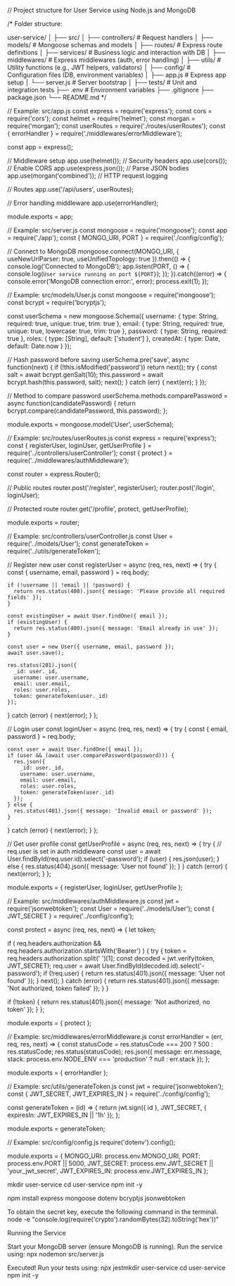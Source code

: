 // Project structure for User Service using Node.js and MongoDB

/*
Folder structure:

user-service/
│
├── src/
│   ├── controllers/        # Request handlers
│   ├── models/             # Mongoose schemas and models
│   ├── routes/             # Express route definitions
│   ├── services/           # Business logic and interaction with DB
│   ├── middlewares/        # Express middlewares (auth, error handling)
│   ├── utils/              # Utility functions (e.g., JWT helpers, validators)
│   ├── config/             # Configuration files (DB, environment variables)
│   ├── app.js              # Express app setup
│   └── server.js           # Server bootstrap
│
├── tests/                 # Unit and integration tests
├── .env                   # Environment variables
├── .gitignore
├── package.json
└── README.md
*/

// Example: src/app.js
const express = require('express');
const cors = require('cors');
const helmet = require('helmet');
const morgan = require('morgan');
const userRoutes = require('./routes/userRoutes');
const { errorHandler } = require('./middlewares/errorMiddleware');

const app = express();

// Middleware setup
app.use(helmet()); // Security headers
app.use(cors()); // Enable CORS
app.use(express.json()); // Parse JSON bodies
app.use(morgan('combined')); // HTTP request logging

// Routes
app.use('/api/users', userRoutes);

// Error handling middleware
app.use(errorHandler);

module.exports = app;

// Example: src/server.js
const mongoose = require('mongoose');
const app = require('./app');
const { MONGO_URI, PORT } = require('./config/config');

// Connect to MongoDB
mongoose.connect(MONGO_URI, {
  useNewUrlParser: true,
  useUnifiedTopology: true
}).then(() => {
  console.log('Connected to MongoDB');
  app.listen(PORT, () => {
    console.log(`User service running on port ${PORT}`);
  });
}).catch((error) => {
  console.error('MongoDB connection error:', error);
  process.exit(1);
});

// Example: src/models/User.js
const mongoose = require('mongoose');
const bcrypt = require('bcryptjs');

const userSchema = new mongoose.Schema({
  username: {
    type: String,
    required: true,
    unique: true,
    trim: true
  },
  email: {
    type: String,
    required: true,
    unique: true,
    lowercase: true,
    trim: true
  },
  password: {
    type: String,
    required: true
  },
  roles: {
    type: [String],
    default: ['student']
  },
  createdAt: {
    type: Date,
    default: Date.now
  }
});

// Hash password before saving
userSchema.pre('save', async function(next) {
  if (!this.isModified('password')) return next();
  try {
    const salt = await bcrypt.genSalt(10);
    this.password = await bcrypt.hash(this.password, salt);
    next();
  } catch (err) {
    next(err);
  }
});

// Method to compare password
userSchema.methods.comparePassword = async function(candidatePassword) {
  return bcrypt.compare(candidatePassword, this.password);
};

module.exports = mongoose.model('User', userSchema);

// Example: src/routes/userRoutes.js
const express = require('express');
const {
  registerUser,
  loginUser,
  getUserProfile
} = require('../controllers/userController');
const { protect } = require('../middlewares/authMiddleware');

const router = express.Router();

// Public routes
router.post('/register', registerUser);
router.post('/login', loginUser);

// Protected route
router.get('/profile', protect, getUserProfile);

module.exports = router;

// Example: src/controllers/userController.js
const User = require('../models/User');
const generateToken = require('../utils/generateToken');

// Register new user
const registerUser = async (req, res, next) => {
  try {
    const { username, email, password } = req.body;

    if (!username || !email || !password) {
      return res.status(400).json({ message: 'Please provide all required fields' });
    }

    const existingUser = await User.findOne({ email });
    if (existingUser) {
      return res.status(400).json({ message: 'Email already in use' });
    }

    const user = new User({ username, email, password });
    await user.save();

    res.status(201).json({
      _id: user._id,
      username: user.username,
      email: user.email,
      roles: user.roles,
      token: generateToken(user._id)
    });
  } catch (error) {
    next(error);
  }
};

// Login user
const loginUser = async (req, res, next) => {
  try {
    const { email, password } = req.body;

    const user = await User.findOne({ email });
    if (user && (await user.comparePassword(password))) {
      res.json({
        _id: user._id,
        username: user.username,
        email: user.email,
        roles: user.roles,
        token: generateToken(user._id)
      });
    } else {
      res.status(401).json({ message: 'Invalid email or password' });
    }
  } catch (error) {
    next(error);
  }
};

// Get user profile
const getUserProfile = async (req, res, next) => {
  try {
    // req.user is set in auth middleware
    const user = await User.findById(req.user.id).select('-password');
    if (user) {
      res.json(user);
    } else {
      res.status(404).json({ message: 'User not found' });
    }
  } catch (error) {
    next(error);
  }
};

module.exports = {
  registerUser,
  loginUser,
  getUserProfile
};

// Example: src/middlewares/authMiddleware.js
const jwt = require('jsonwebtoken');
const User = require('../models/User');
const { JWT_SECRET } = require('../config/config');

const protect = async (req, res, next) => {
  let token;

  if (
    req.headers.authorization &&
    req.headers.authorization.startsWith('Bearer')
  ) {
    try {
      token = req.headers.authorization.split(' ')[1];
      const decoded = jwt.verify(token, JWT_SECRET);
      req.user = await User.findById(decoded.id).select('-password');
      if (!req.user) {
        return res.status(401).json({ message: 'User not found' });
      }
      next();
    } catch (error) {
      return res.status(401).json({ message: 'Not authorized, token failed' });
    }
  }

  if (!token) {
    return res.status(401).json({ message: 'Not authorized, no token' });
  }
};

module.exports = { protect };

// Example: src/middlewares/errorMiddleware.js
const errorHandler = (err, req, res, next) => {
  const statusCode = res.statusCode === 200 ? 500 : res.statusCode;
  res.status(statusCode);
  res.json({
    message: err.message,
    stack: process.env.NODE_ENV === 'production' ? null : err.stack
  });
};

module.exports = { errorHandler };

// Example: src/utils/generateToken.js
const jwt = require('jsonwebtoken');
const { JWT_SECRET, JWT_EXPIRES_IN } = require('../config/config');

const generateToken = (id) => {
  return jwt.sign({ id }, JWT_SECRET, {
    expiresIn: JWT_EXPIRES_IN || '1h'
  });
};

module.exports = generateToken;

// Example: src/config/config.js
require('dotenv').config();

module.exports = {
  MONGO_URI: process.env.MONGO_URI,
  PORT: process.env.PORT || 5000,
  JWT_SECRET: process.env.JWT_SECRET || 'your_jwt_secret',
  JWT_EXPIRES_IN: process.env.JWT_EXPIRES_IN
};


mkdir user-service
cd user-service
npm init -y

npm install express mongoose dotenv bcryptjs jsonwebtoken

To obtain the secret key, execute the following command in the terminal.
node -e "console.log(require('crypto').randomBytes(32).toString('hex'))"

Running the Service

Start your MongoDB server (ensure MongoDB is running).
Run the service using:
npx nodemon src/server.js


Executed!
Run your tests using:
npx jestmkdir user-service
cd user-service
npm init -y